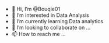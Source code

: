 - 👋 Hi, I’m @Bouqie01
- 👀 I’m interested in Data Analysis
- 🌱 I’m currently learning Data analytics 
- 💞️ I’m looking to collaborate on ...
- 📫 How to reach me ...

<!---
Bouqie01/Bouqie01 is a ✨ special ✨ repository because its `README.md` (this file) appears on your GitHub profile.
You can click the Preview link to take a look at your changes.
--->
